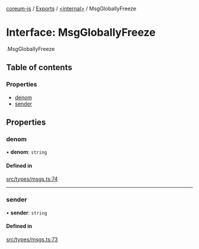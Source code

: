 [coreum-js](../README.md) / [Exports](../modules.md) / [<internal\>](../modules/internal_.md) / MsgGloballyFreeze

# Interface: MsgGloballyFreeze

[<internal>](../modules/internal_.md).MsgGloballyFreeze

## Table of contents

### Properties

- [denom](internal_.MsgGloballyFreeze.md#denom)
- [sender](internal_.MsgGloballyFreeze.md#sender)

## Properties

### denom

• **denom**: `string`

#### Defined in

[src/types/msgs.ts:74](https://github.com/PyramydLabs/coreum-js/blob/75debec/src/types/msgs.ts#L74)

___

### sender

• **sender**: `string`

#### Defined in

[src/types/msgs.ts:73](https://github.com/PyramydLabs/coreum-js/blob/75debec/src/types/msgs.ts#L73)
